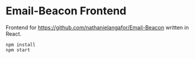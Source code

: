 Email-Beacon Frontend
=====================

Frontend for https://github.com/nathanielangafor/Email-Beacon written in React.

```
npm install
npm start
```
